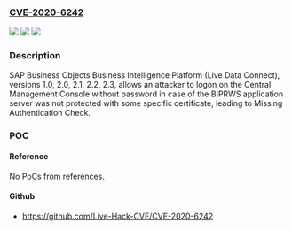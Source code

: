 ### [CVE-2020-6242](https://cve.mitre.org/cgi-bin/cvename.cgi?name=CVE-2020-6242)
![](https://img.shields.io/static/v1?label=Product&message=SAP%20Business%20Objects%20Business%20Intelligence%20Platform%20(Live%20Data%20Connect)&color=blue)
![](https://img.shields.io/static/v1?label=Version&message=%3C1.0%20&color=brighgreen)
![](https://img.shields.io/static/v1?label=Vulnerability&message=Missing%20Authentication%20Check&color=brighgreen)

### Description

SAP Business Objects Business Intelligence Platform (Live Data Connect), versions 1.0, 2.0, 2.1, 2.2, 2.3, allows an attacker to logon on the Central Management Console without password in case of the BIPRWS application server was not protected with some specific certificate, leading to Missing Authentication Check.

### POC

#### Reference
No PoCs from references.

#### Github
- https://github.com/Live-Hack-CVE/CVE-2020-6242

